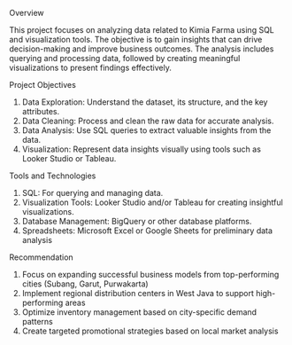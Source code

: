 Overview

This project focuses on analyzing data related to Kimia Farma using SQL and visualization tools. The objective is to gain insights that can drive decision-making and improve business outcomes. The analysis includes querying and processing data, followed by creating meaningful visualizations to present findings effectively.

Project Objectives

1. Data Exploration: Understand the dataset, its structure, and the key attributes.
2. Data Cleaning: Process and clean the raw data for accurate analysis.
3. Data Analysis: Use SQL queries to extract valuable insights from the data.
4. Visualization: Represent data insights visually using tools such as Looker Studio or Tableau.

Tools and Technologies

1. SQL: For querying and managing data.
2. Visualization Tools: Looker Studio and/or Tableau for creating insightful visualizations.
3. Database Management: BigQuery or other database platforms.
4. Spreadsheets: Microsoft Excel or Google Sheets for preliminary data analysis

Recommendation
1. Focus on expanding successful business models from top-performing cities (Subang, Garut, Purwakarta)
2. Implement regional distribution centers in West Java to support high-performing areas
3. Optimize inventory management based on city-specific demand patterns
4. Create targeted promotional strategies based on local market analysis
